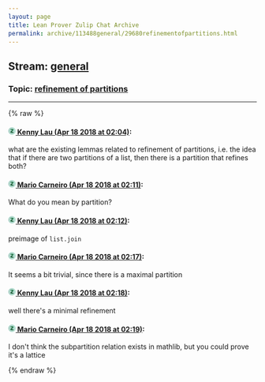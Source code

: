 ```yaml
---
layout: page
title: Lean Prover Zulip Chat Archive 
permalink: archive/113488general/29680refinementofpartitions.html
---
```


## Stream: [general](index.html)
### Topic: [refinement of partitions](29680refinementofpartitions.html)

---


{% raw %}
#### [![Click to go to Zulip](../../assets/img/zulip2.png) Kenny Lau (Apr 18 2018 at 02:04)](https://leanprover.zulipchat.com/#narrow/stream/113488-general/topic/refinement%20of%20partitions/near/125224068):
what are the existing lemmas related to refinement of partitions, i.e. the idea that if there are two partitions of a list, then there is a partition that refines both?

#### [![Click to go to Zulip](../../assets/img/zulip2.png) Mario Carneiro (Apr 18 2018 at 02:11)](https://leanprover.zulipchat.com/#narrow/stream/113488-general/topic/refinement%20of%20partitions/near/125224340):
What do you mean by partition?

#### [![Click to go to Zulip](../../assets/img/zulip2.png) Kenny Lau (Apr 18 2018 at 02:12)](https://leanprover.zulipchat.com/#narrow/stream/113488-general/topic/refinement%20of%20partitions/near/125224380):
preimage of `list.join`

#### [![Click to go to Zulip](../../assets/img/zulip2.png) Mario Carneiro (Apr 18 2018 at 02:17)](https://leanprover.zulipchat.com/#narrow/stream/113488-general/topic/refinement%20of%20partitions/near/125224546):
It seems a bit trivial, since there is a maximal partition

#### [![Click to go to Zulip](../../assets/img/zulip2.png) Kenny Lau (Apr 18 2018 at 02:18)](https://leanprover.zulipchat.com/#narrow/stream/113488-general/topic/refinement%20of%20partitions/near/125224593):
well there's a minimal refinement

#### [![Click to go to Zulip](../../assets/img/zulip2.png) Mario Carneiro (Apr 18 2018 at 02:19)](https://leanprover.zulipchat.com/#narrow/stream/113488-general/topic/refinement%20of%20partitions/near/125224606):
I don't think the subpartition relation exists in mathlib, but you could prove it's a lattice


{% endraw %}

